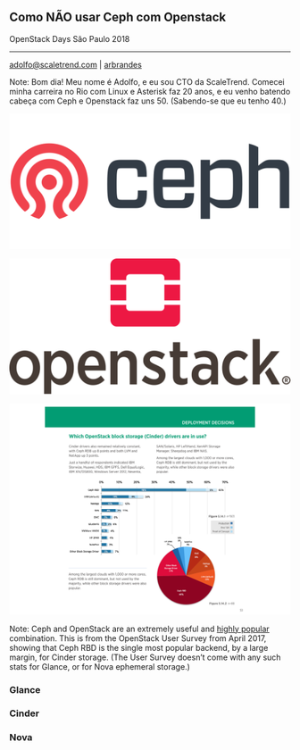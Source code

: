 ## Como NÃO usar Ceph com Openstack

OpenStack Days São Paulo 2018

* * *
[adolfo@scaletrend.com]() | [arbrandes](https://twitter.com/arbrandes)

Note: Bom dia!  Meu nome é Adolfo, e eu sou CTO da ScaleTrend.  Comecei minha
carreira no Rio com Linux e Asterisk faz 20 anos, e eu venho batendo cabeça com
Ceph e Openstack faz uns 50.  (Sabendo-se que eu tenho 40.)


![Ceph logo](images/ceph-logo.svg)


![OpenStack logo](images/openstack-logo.svg)


![April 2017 OpenStack User Survey results for Cinder](images/survey-cinder.svg)

Note: Ceph and OpenStack are an extremely useful and
[highly popular](https://www.openstack.org/assets/survey/April2017SurveyReport.pdf)
combination. This is from the OpenStack User Survey from April 2017,
showing that Ceph RBD is the single most popular backend, by a large
margin, for Cinder storage. (The User Survey doesn’t come with any
such stats for Glance, or for Nova ephemeral storage.)


### Glance
### Cinder
### Nova
